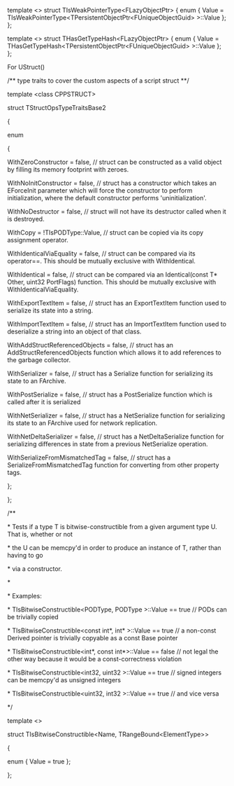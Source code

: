 template &lt;&gt; struct TIsWeakPointerType&lt;FLazyObjectPtr&gt; { enum { Value = TIsWeakPointerType&lt;TPersistentObjectPtr&lt;FUniqueObjectGuid&gt; &gt;::Value }; };

template &lt;&gt; struct THasGetTypeHash&lt;FLazyObjectPtr&gt; { enum { Value = THasGetTypeHash&lt;TPersistentObjectPtr&lt;FUniqueObjectGuid&gt; &gt;::Value }; };

For UStruct()

/\*\* type traits to cover the custom aspects of a script struct \*\*/

template &lt;class CPPSTRUCT&gt;

struct TStructOpsTypeTraitsBase2

{

enum

{

WithZeroConstructor = false, // struct can be constructed as a valid object by filling its memory footprint with zeroes.

WithNoInitConstructor = false, // struct has a constructor which takes an EForceInit parameter which will force the constructor to perform initialization, where the default constructor performs 'uninitialization'.

WithNoDestructor = false, // struct will not have its destructor called when it is destroyed.

WithCopy = !TIsPODType<CPPSTRUCT>::Value, // struct can be copied via its copy assignment operator.

WithIdenticalViaEquality = false, // struct can be compared via its operator==. This should be mutually exclusive with WithIdentical.

WithIdentical = false, // struct can be compared via an Identical(const T\* Other, uint32 PortFlags) function. This should be mutually exclusive with WithIdenticalViaEquality.

WithExportTextItem = false, // struct has an ExportTextItem function used to serialize its state into a string.

WithImportTextItem = false, // struct has an ImportTextItem function used to deserialize a string into an object of that class.

WithAddStructReferencedObjects = false, // struct has an AddStructReferencedObjects function which allows it to add references to the garbage collector.

WithSerializer = false, // struct has a Serialize function for serializing its state to an FArchive.

WithPostSerialize = false, // struct has a PostSerialize function which is called after it is serialized

WithNetSerializer = false, // struct has a NetSerialize function for serializing its state to an FArchive used for network replication.

WithNetDeltaSerializer = false, // struct has a NetDeltaSerialize function for serializing differences in state from a previous NetSerialize operation.

WithSerializeFromMismatchedTag = false, // struct has a SerializeFromMismatchedTag function for converting from other property tags.

};

};

/\*\*

\* Tests if a type T is bitwise-constructible from a given argument type U. That is, whether or not

\* the U can be memcpy'd in order to produce an instance of T, rather than having to go

\* via a constructor.

\*

\* Examples:

\* TIsBitwiseConstructible&lt;PODType, PODType &gt;::Value == true // PODs can be trivially copied

\* TIsBitwiseConstructible&lt;const int\*, int\* &gt;::Value == true // a non-const Derived pointer is trivially copyable as a const Base pointer

\* TIsBitwiseConstructible&lt;int\*, const int\*&gt;::Value == false // not legal the other way because it would be a const-correctness violation

\* TIsBitwiseConstructible&lt;int32, uint32 &gt;::Value == true // signed integers can be memcpy'd as unsigned integers

\* TIsBitwiseConstructible&lt;uint32, int32 &gt;::Value == true // and vice versa

\*/

template &lt;&gt;

struct TIsBitwiseConstructible&lt;Name, TRangeBound&lt;ElementType&gt;&gt;

{

enum { Value = true };

};
